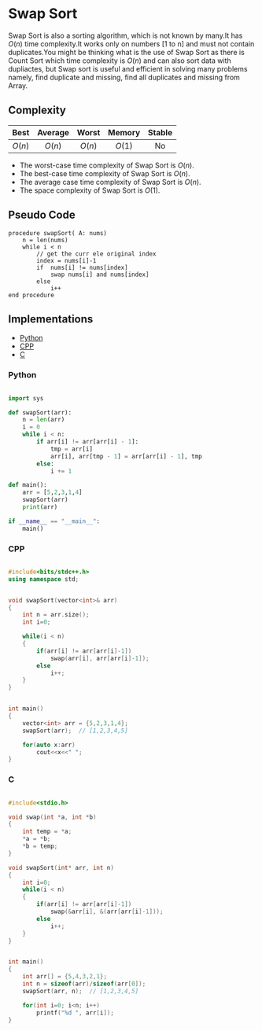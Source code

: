 # Swap Sort
Swap Sort is also a sorting algorithm, which is not known by many.It has $O(n)$ time complexity.It works only on numbers [1 to n] and must not contain duplicates.You might be thinking what is the use of Swap Sort as there is Count Sort which time complexity is $O(n)$ and can also sort data with dupliactes, but Swap sort is useful and efficient in solving many problems namely, find duplicate and missing, find all duplicates and missing from Array.

## Complexity
| Best | Average | Worst | Memory | Stable |
|:------:|:---------:|:-------:|:--------:|:--------:|
| $O(n)$   | $O(n)$       | $O(n)$   | $O(1)$      | No     |

- The worst-case time complexity of Swap Sort is $O(n)$.
- The best-case time complexity of Swap Sort is $O(n)$.
- The average case time complexity of Swap Sort is $O(n)$.
- The space complexity of Swap Sort is $O(1)$.


## Pseudo Code
```
procedure swapSort( A: nums)
    n = len(nums)
    while i < n
        // get the curr ele original index
        index = nums[i]-1
        if  nums[i] != nums[index]
            swap nums[i] and nums[index]
        else
            i++
end procedure
```

## Implementations
* [Python](#python)
* [CPP](#cpp)
* [C](#c)

### Python 
```python

import sys

def swapSort(arr):
    n = len(arr)
    i = 0
    while i < n:
        if arr[i] != arr[arr[i] - 1]:
            tmp = arr[i]
            arr[i], arr[tmp - 1] = arr[arr[i] - 1], tmp
        else:
            i += 1

def main():
    arr = [5,2,3,1,4]
    swapSort(arr)
    print(arr)

if __name__ == "__main__":
    main()
```

### CPP
```cpp

#include<bits/stdc++.h>
using namespace std;


void swapSort(vector<int>& arr)
{
    int n = arr.size();
    int i=0;

    while(i < n)
    {
        if(arr[i] != arr[arr[i]-1])
            swap(arr[i], arr[arr[i]-1]);
        else
            i++;
    }
}


int main()
{
    vector<int> arr = {5,2,3,1,4};
    swapSort(arr);  // [1,2,3,4,5]

    for(auto x:arr)
        cout<<x<<" ";
}
```

### C
```c

#include<stdio.h>

void swap(int *a, int *b)
{
    int temp = *a;
    *a = *b;
    *b = temp;
}

void swapSort(int* arr, int n)
{
    int i=0;
    while(i < n)
    {
        if(arr[i] != arr[arr[i]-1])
            swap(&arr[i], &(arr[arr[i]-1]));
        else
            i++;
    }
}


int main()
{
    int arr[] = {5,4,3,2,1};
    int n = sizeof(arr)/sizeof(arr[0]);
    swapSort(arr, n);  // [1,2,3,4,5]

    for(int i=0; i<n; i++)
        printf("%d ", arr[i]);
}

```

